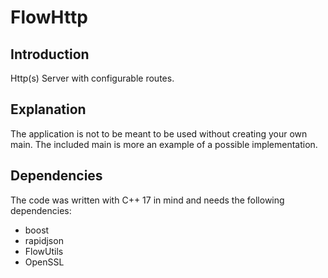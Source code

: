 # FlowHttp

## Introduction
 Http(s) Server with configurable routes. 
 
## Explanation
The application is not to be meant to be used without creating your own main. The included main is more an example of a possible implementation.

## Dependencies
The code was written with C++ 17 in mind and needs the following dependencies:

- boost
- rapidjson
- FlowUtils
- OpenSSL